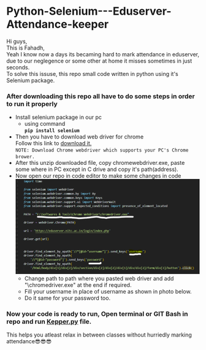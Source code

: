 # Python-Selenium---Eduserver-Attendance-keeper

Hi guys,  
This is Fahadh,  
Yeah I know now a days its becaming hard to mark attendance in eduserver, due to our neglegence or some other at home it misses sometimes in just seconds.  
To solve this issuse, this repo small code written in python using it's Selenium package.

### After downloading this repo all have to do some steps in order to run it properly

- Install selenium package in our pc
  - using command  
    <code><b>pip install selenium</b></code>
- Then you have to download web driver for chrome  
  Follow this link to [download it.](https://sites.google.com/a/chromium.org/chromedriver/)  
  `NOTE: Download Chrome webdriver which supports your PC's Chrome brower.`
- After this unzip downloaded file, copy chromewebdriver.exe, paste some where in PC except in C drive and copy it's path(address).
- Now open our repo in code editor to make some changes in code
  ![alt text](requiredChanges.PNG)
  - Change path to path where you pasted web driver and add "\chromedriver.exe" at the end if required.
  - Fill your username in place of username as shown in photo below.
  - Do it same for your password too.

### Now your code is ready to run, Open terminal or GIT Bash in repo and run [Kepper.py](Keeper.py) file.

This helps you atleast relax in between classes without hurriedly marking attendance😎😎😎
